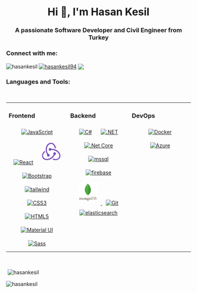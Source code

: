 <h1 align="center">Hi 👋, I'm Hasan Kesil</h1>
<h3 align="center">A passionate Software Developer and Civil Engineer from Turkey</h3>

<h3 align="left">Connect with me:</h3>
<p align= "center>
<a href="https://linkedin.com/in/hasankesil" target="blank"><img align="center" src="https://raw.githubusercontent.com/rahuldkjain/github-profile-readme-generator/master/src/images/icons/Social/linked-in-alt.svg" alt="hasankesil" height="30" width="40" /></a>
<a href="https://instagram.com/hasankesil94" target="blank"><img align="center" src="https://raw.githubusercontent.com/rahuldkjain/github-profile-readme-generator/master/src/images/icons/Social/instagram.svg" alt="hasankesil94" height="30" width="40" /></a>
<a href="mailto:hasankesil@hotmail.com"><img align="center" src="https://img.shields.io/badge/EMail-0078D4.svg?&style=for-the-badge&logo=microsoft%20outlook&logoColor=white" /></a>


</p>

<h3 align="left">Languages and Tools:</h3>


<br/>  

<table><tr><td valign="top" width="33%">

### Frontend  
<div align="center">  
  <a href="https://www.javascript.com/" target="_blank"><img style="margin: 10px" src="https://profilinator.rishav.dev/skills-assets/javascript-original.svg" alt="JavaScript" height="50" /></a>  
<a href="https://reactjs.org/" target="_blank"><img style="margin: 10px" src="https://profilinator.rishav.dev/skills-assets/react-original-wordmark.svg" alt="React" height="50" /></a> 
    <a href="https://redux.js.org" target="_blank" rel="noreferrer">
    <img style="margin: 10px" src="https://raw.githubusercontent.com/devicons/devicon/master/icons/redux/redux-original.svg" alt="redux" height="50"/>
  </a>
<a href="https://getbootstrap.com/docs/3.4/javascript/" target="_blank"><img style="margin: 10px" src="https://profilinator.rishav.dev/skills-assets/bootstrap-plain.svg" alt="Bootstrap" height="50" /></a>
    <a href="https://tailwindcss.com/" target="_blank" rel="noreferrer">
    <img style="margin: 10px" src="https://www.vectorlogo.zone/logos/tailwindcss/tailwindcss-icon.svg" alt="tailwind" height="50"/>
  </a>
<a href="https://www.w3schools.com/css/" target="_blank"><img style="margin: 10px" src="https://profilinator.rishav.dev/skills-assets/css3-original-wordmark.svg" alt="CSS3" height="50" /></a>  
<a href="https://en.wikipedia.org/wiki/HTML5" target="_blank"><img style="margin: 10px" src="https://profilinator.rishav.dev/skills-assets/html5-original-wordmark.svg" alt="HTML5" height="50" /></a>     
<a href="https://mui.com/" target="_blank"><img style="margin: 10px" src="https://profilinator.rishav.dev/skills-assets/mui.png" alt="Material UI" height="50" /></a>  
<a href="https://sass-lang.com/" target="_blank"><img style="margin: 10px" src="https://profilinator.rishav.dev/skills-assets/sass-original.svg" alt="Sass" height="50" /></a>  
</div>

</td><td valign="top" width="33%">



### Backend  
<div align="center"> 
<a href="https://docs.microsoft.com/en-us/dotnet/csharp/" target="_blank"><img style="margin: 10px" src="https://profilinator.rishav.dev/skills-assets/csharp-original.svg" alt="C#" height="50" /></a>
  <a href="https://dotnet.microsoft.com/download/dotnet-framework" target="_blank"><img style="margin: 10px" src="https://profilinator.rishav.dev/skills-assets/dot-net-original-wordmark.svg" alt=".NET" height="50" /></a>
  <a href="https://dotnet.microsoft.com/download" target="_blank"><img style="margin: 10px" src="https://profilinator.rishav.dev/skills-assets/dotnetcore.png" alt=".Net Core" height="50" /></a> 
    <a href="https://www.microsoft.com/en-us/sql-server" target="_blank" rel="noreferrer">
    <img style="margin: 10px" src="https://www.svgrepo.com/show/303229/microsoft-sql-server-logo.svg" alt="mssql"  height="50"/>
  </a> 
    <a href="https://firebase.google.com/" target="_blank" rel="noreferrer">
    <img style="margin: 10px" src="https://www.vectorlogo.zone/logos/firebase/firebase-icon.svg" alt="firebase" height="50"/>
  </a>
  <a href="https://www.mongodb.com/" target="_blank" rel="noreferrer">
    <img style="margin: 10px" src="https://raw.githubusercontent.com/devicons/devicon/master/icons/mongodb/mongodb-original-wordmark.svg" alt="mongodb"  height="50"/>
  </a>
<a href="https://github.com/" target="_blank"><img style="margin: 10px" src="https://profilinator.rishav.dev/skills-assets/git-scm-icon.svg" alt="Git" height="50" /></a> 
    <a href="https://www.elastic.co" target="_blank" rel="noreferrer">
    <img src="https://www.vectorlogo.zone/logos/elastic/elastic-icon.svg" alt="elasticsearch" width="40" height="40"/>
  </a>
</td><td valign="top" width="33%">




### DevOps  
<div align="center">  
<a href="https://www.docker.com/" target="_blank"><img style="margin: 10px" src="https://profilinator.rishav.dev/skills-assets/docker-original-wordmark.svg" alt="Docker" height="50" /></a>  
<a href="https://azure.microsoft.com/en-in/" target="_blank"><img style="margin: 10px" src="https://profilinator.rishav.dev/skills-assets/microsoft_azure-icon.svg" alt="Azure" height="50" /></a>  
</div>

</td></tr></table>  

<br/>  


<p>&nbsp;<img align="center" src="https://github-readme-stats.vercel.app/api?username=hasankesil&show_icons=true&locale=en" alt="hasankesil" /></p>

<p><img align="center" src="https://github-readme-streak-stats.herokuapp.com/?user=hasankesil&" alt="hasankesil" /></p>
